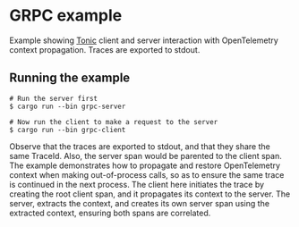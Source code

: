 # GRPC example

Example showing [Tonic] client and server interaction with OpenTelemetry context
propagation. Traces are exported to stdout.

[Tonic]: https://github.com/hyperium/tonic

## Running the example

```shell
# Run the server first
$ cargo run --bin grpc-server

# Now run the client to make a request to the server
$ cargo run --bin grpc-client
```

Observe that the traces are exported to stdout, and that they share the same
TraceId. Also, the server span would be parented to the client span. The example
demonstrates how to propagate and restore OpenTelemetry context when making
out-of-process calls, so as to ensure the same trace is continued in the next
process. The client here initiates the trace by creating the root client span,
and it propagates its context to the server. The server, extracts the context,
and creates its own server span using the extracted context, ensuring both spans
are correlated.
